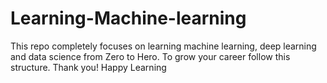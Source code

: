 # Learning-Machine-learning
This repo completely focuses on learning machine learning, deep learning and data science from Zero to Hero. To grow your career follow this structure.
Thank you! Happy Learning
